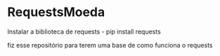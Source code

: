 # RequestsMoeda


Instalar a biblioteca de requests - 
pip install requests


fiz esse repositório para terem uma base de como funciona o requests
